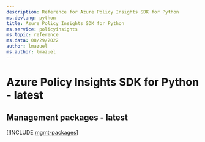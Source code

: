 ```yaml
---
description: Reference for Azure Policy Insights SDK for Python
ms.devlang: python
title: Azure Policy Insights SDK for Python
ms.service: policyinsights
ms.topic: reference
ms.data: 08/29/2022
author: lmazuel
ms.author: lmazuel
---
```

# Azure Policy Insights SDK for Python - latest

## Management packages - latest
[!INCLUDE [mgmt-packages](policy-insights-mgmt-index.md)]